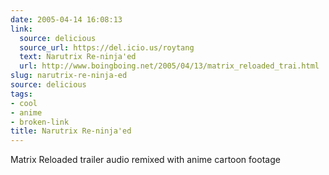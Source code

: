 ```yaml
---
date: 2005-04-14 16:08:13
link:
  source: delicious
  source_url: https://del.icio.us/roytang
  text: Narutrix Re-ninja'ed
  url: http://www.boingboing.net/2005/04/13/matrix_reloaded_trai.html
slug: narutrix-re-ninja-ed
source: delicious
tags:
- cool
- anime
- broken-link
title: Narutrix Re-ninja'ed
---
```


Matrix Reloaded trailer audio remixed with anime cartoon footage